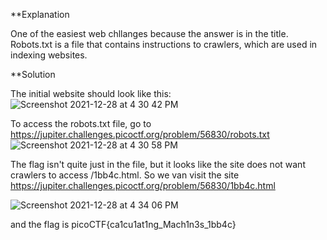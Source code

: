 **Explanation

One of the easiest web chllanges because the answer is in the title. Robots.txt is a file that contains instructions to crawlers, which are used in indexing 
websites. 

**Solution

The initial website should look like this:
![Screenshot 2021-12-28 at 4 30 42 PM](https://user-images.githubusercontent.com/93189187/147545955-a27023cd-4c5b-4678-9b1e-8716fc7d051f.png)

To access the robots.txt file, go to https://jupiter.challenges.picoctf.org/problem/56830/robots.txt
![Screenshot 2021-12-28 at 4 30 58 PM](https://user-images.githubusercontent.com/93189187/147545975-107d8e28-504c-40ea-a420-c4885cb66911.png)

The flag isn't quite just in the file, but it looks like the site does not want crawlers to access /1bb4c.html. So we van visit the site 
https://jupiter.challenges.picoctf.org/problem/56830/1bb4c.html

![Screenshot 2021-12-28 at 4 34 06 PM](https://user-images.githubusercontent.com/93189187/147546278-75903a0d-6c01-43de-9a7d-ec254a70c5e5.png)

and the flag is picoCTF{ca1cu1at1ng_Mach1n3s_1bb4c}



